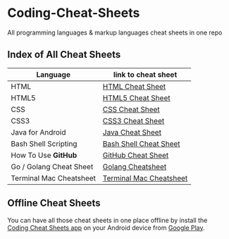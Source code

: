 # Coding-Cheat-Sheets
All programming languages &amp; markup languages cheat sheets in one repo
## Index of All Cheat Sheets
|Language|link to cheat sheet|
|---|---|
|HTML|[HTML Cheat Sheet](https://github.com/DevAbanoub/Coding-Cheat-Sheets/blob/master/HTML%20Cheatsheet.md)|
|HTML5|[HTML5 Cheat Sheet](https://github.com/DevAbanoub/Coding-Cheat-Sheets/blob/master/HTML5%20Cheat%20Sheet.md)|
|CSS|[CSS Cheat Sheet](https://github.com/DevAbanoub/Coding-Cheat-Sheets/blob/master/CSS%20CheatSheet.md)|
|CSS3|[CSS3 Cheat Sheet](https://github.com/DevAbanoub/Coding-Cheat-Sheets/blob/master/CSS3%20Cheat%20Sheet.md)|
|Java for Android|[Java Cheat Sheet](https://github.com/DevAbanoub/Coding-Cheat-Sheets/blob/master/Java%20for%20Android%20Cheat%20Sheet.md)|
|Bash Shell Scripting|[Bash Shell Cheat Sheet](https://github.com/DevAbanoub/Coding-Cheat-Sheets/blob/master/Shell%20Scripting%20Crash%20Course%20-%20Cheatsheet%20for%20beginners.md)|
|How To Use **GitHub**|[GitHub Cheat Sheet](https://github.com/DevAbanoub/Coding-Cheat-Sheets/blob/master/How-to-use-GitHub-cheatsheet.md)|
|Go / Golang Cheat Sheet| [Golang Cheatsheet](https://github.com/DevAbanoub/Coding-Cheat-Sheets/blob/master/Go-lang-cheat-sheet.md)|
|Terminal Mac Cheatsheet|[Terminal Mac Cheatsheet](https://github.com/DevAbanoub/Coding-Cheat-Sheets/blob/master/Terminal-Mac-cheatsheet.md)|
## Offline Cheat Sheets
You can have all those cheat sheets in one place offline by install the [Coding Cheat Sheets app](https://play.google.com/store/apps/details?id=com.abanoubhanna.cheatsheets "Coding Cheat Sheets app for Android") on your Android device from [Google Play](https://play.google.com/store/apps/details?id=com.abanoubhanna.cheatsheets).
